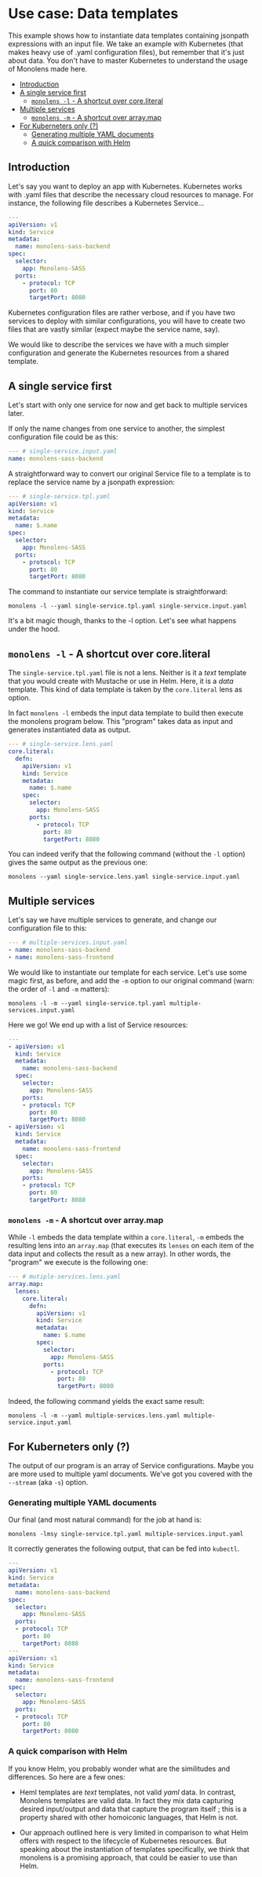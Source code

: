 # Use case: Data templates

This example shows how to instantiate data templates containing jsonpath
expressions with an input file. We take an example with Kubernetes (that makes
heavy use of .yaml configuration files), but remember that it's just about
data. You don't have to master Kubernetes to understand the usage of Monolens
made here.

- [Introduction](#introduction)
- [A single service first](#a-single-service-first)
  - [`monolens -l` - A shortcut over core.literal](#monolens--l---a-shortcut-over-coreliteral)
- [Multiple services](#multiple-services)
  - [`monolens -m` - A shortcut over array.map](#monolens--m---a-shortcut-over-arraymap)
- [For Kuberneters only (?)](#for-kuberneters-only)
  - [Generating multiple YAML documents](#generating-multiple-yaml-documents)
  - [A quick comparison with Helm](#a-quick-comparison-with-helm)

## Introduction

Let's say you want to deploy an app with Kubernetes. Kubernetes works with
.yaml files that describe the necessary cloud resources to manage. For instance,
the following file describes a Kubernetes Service...

```yaml
---
apiVersion: v1
kind: Service
metadata:
  name: monolens-sass-backend
spec:
  selector:
    app: Monolens-SASS
  ports:
    - protocol: TCP
      port: 80
      targetPort: 8080
```

Kubernetes configuration files are rather verbose, and if you have two services
to deploy with similar configurations, you will have to create two files that
are vastly similar (expect maybe the service name, say).

We would like to describe the services we have with a much simpler configuration
and generate the Kubernetes resources from a shared template.

## A single service first

Let's start with only one service for now and get back to multiple services
later.

If only the name changes from one service to another, the simplest configuration
file could be as this:

```yaml
--- # single-service.input.yaml
name: monolens-sass-backend
```

A straightforward way to convert our original Service file to a template is to
replace the service name by a jsonpath expression:

```yaml
--- # single-service.tpl.yaml
apiVersion: v1
kind: Service
metadata:
  name: $.name
spec:
  selector:
    app: Monolens-SASS
  ports:
    - protocol: TCP
      port: 80
      targetPort: 8080
```

The command to instantiate our service template is straightforward:

```shell
monolens -l --yaml single-service.tpl.yaml single-service.input.yaml
```

It's a bit magic though, thanks to the -l option. Let's see what happens under
the hood.

## `monolens -l` - A shortcut over core.literal

The `single-service.tpl.yaml` file is not a lens. Neither is it a *text*
template that you would create with Mustache or use in Helm. Here, it is a
*data* template. This kind of data template is taken by the `core.literal` lens
as option.

In fact `monolens -l` embeds the input data template to build then execute the
monolens program below. This "program" takes data as input and generates
instantiated data as output.

```yaml
--- # single-service.lens.yaml
core.literal:
  defn: 
    apiVersion: v1
    kind: Service
    metadata:
      name: $.name
    spec:
      selector:
        app: Monolens-SASS
      ports:
        - protocol: TCP
          port: 80
          targetPort: 8080
```

You can indeed verify that the following command (without the `-l` option) gives
the same output as the previous one:

```shell
monolens --yaml single-service.lens.yaml single-service.input.yaml
```

## Multiple services

Let's say we have multiple services to generate, and change our configuration
file to this:

```yaml
--- # multiple-services.input.yaml
- name: monolens-sass-backend
- name: monolens-sass-frontend
```

We would like to instantiate our template for each service. Let's use some
magic first, as before, and add the `-m` option to our original command
(warn: the order of `-l` and `-m` matters):

```shell
monolens -l -m --yaml single-service.tpl.yaml multiple-services.input.yaml
```

Here we go! We end up with a list of Service resources:

```yaml
---
- apiVersion: v1
  kind: Service
  metadata:
    name: monolens-sass-backend
  spec:
    selector:
      app: Monolens-SASS
    ports:
    - protocol: TCP
      port: 80
      targetPort: 8080
- apiVersion: v1
  kind: Service
  metadata:
    name: monolens-sass-frontend
  spec:
    selector:
      app: Monolens-SASS
    ports:
    - protocol: TCP
      port: 80
      targetPort: 8080
```

### `monolens -m` - A shortcut over array.map

While `-l` embeds the data template within a `core.literal`, `-m` embeds the
resulting lens into an `array.map` (that executes its `lenses` on each item
of the data input and collects the result as a new array). In other words, the
"program" we execute is the following one:

```yaml
--- # mutiple-services.lens.yaml
array.map:
  lenses:
    core.literal:
      defn: 
        apiVersion: v1
        kind: Service
        metadata:
          name: $.name
        spec:
          selector:
            app: Monolens-SASS
          ports:
            - protocol: TCP
              port: 80
              targetPort: 8080
```

Indeed, the following command yields the exact same result:

```shell
monolens -l -m --yaml multiple-services.lens.yaml multiple-service.input.yaml
```

## For Kuberneters only (?)

The output of our program is an array of Service configurations. Maybe you
are more used to multiple yaml documents. We've got you covered with the
`--stream` (aka `-s`) option.

### Generating multiple YAML documents

Our final (and most natural command) for the job at hand is:

```shell
monolens -lmsy single-service.tpl.yaml multiple-services.input.yaml
```

It correctly generates the following output, that can be fed into `kubectl`.

```yaml
---
apiVersion: v1
kind: Service
metadata:
  name: monolens-sass-backend
spec:
  selector:
    app: Monolens-SASS
  ports:
  - protocol: TCP
    port: 80
    targetPort: 8080
---
apiVersion: v1
kind: Service
metadata:
  name: monolens-sass-frontend
spec:
  selector:
    app: Monolens-SASS
  ports:
  - protocol: TCP
    port: 80
    targetPort: 8080
```

### A quick comparison with Helm

If you know Helm, you probably wonder what are the similitudes and differences.
So here are a few ones:

* Heml templates are *text* templates, not valid *yaml* data. In contrast,
  Monolens templates are valid data. In fact they mix data capturing desired
  input/output and data that capture the program itself ; this is a property
  shared with other homoiconic languages, that Helm is not.

* Our approach outlined here is very limited in comparison to what Helm offers
  with respect to the lifecycle of Kubernetes resources. But speaking about
  the instantiation of templates specifically, we think that monolens is a
  promising approach, that could be easier to use than Helm.
